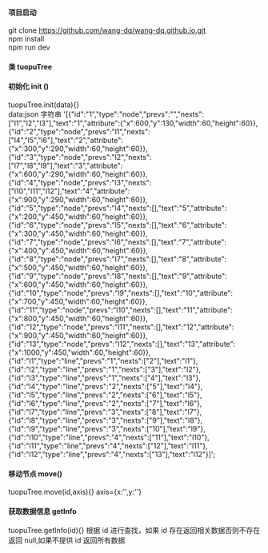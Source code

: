 #### 项目启动

git clone https://github.com/wang-dq/wang-dq.github.io.git</br>
npm install</br>
npm run dev</br>

#### 类 tuopuTree

#### 初始化 init ()

tuopuTree.init(data){}</br>
data:json 字符串
'[{"id":"1","type":"node","prevs":"","nexts":["l1","l2","l3"],"text":"1","attribute":{"x":600,"y":130,"width":60,"height":60}},{"id":"2","type":"node","prevs":"l1","nexts":["l4","l5","l6"],"text":"2","attribute":{"x":300,"y":290,"width":60,"height":60}},{"id":"3","type":"node","prevs":"l2","nexts":["l7","l8","l9"],"text":"3","attribute":{"x":600,"y":290,"width":60,"height":60}},{"id":"4","type":"node","prevs":"l3","nexts":["l10","l11","l12"],"text":"4","attribute":{"x":900,"y":290,"width":60,"height":60}},{"id":"5","type":"node","prevs":"l4","nexts":[],"text":"5","attribute":{"x":200,"y":450,"width":60,"height":60}},{"id":"6","type":"node","prevs":"l5","nexts":[],"text":"6","attribute":{"x":300,"y":450,"width":60,"height":60}},{"id":"7","type":"node","prevs":"l6","nexts":[],"text":"7","attribute":{"x":400,"y":450,"width":60,"height":60}},{"id":"8","type":"node","prevs":"l7","nexts":[],"text":"8","attribute":{"x":500,"y":450,"width":60,"height":60}},{"id":"9","type":"node","prevs":"l8","nexts":[],"text":"9","attribute":{"x":600,"y":450,"width":60,"height":60}},{"id":"10","type":"node","prevs":"l9","nexts":[],"text":"10","attribute":{"x":700,"y":450,"width":60,"height":60}},{"id":"11","type":"node","prevs":"l10","nexts":[],"text":"11","attribute":{"x":800,"y":450,"width":60,"height":60}},{"id":"12","type":"node","prevs":"l11","nexts":[],"text":"12","attribute":{"x":900,"y":450,"width":60,"height":60}},{"id":"13","type":"node","prevs":"l12","nexts":[],"text":"13","attribute":{"x":1000,"y":450,"width":60,"height":60}},{"id":"l1","type":"line","prevs":"1","nexts":["2"],"text":"l1"},{"id":"l2","type":"line","prevs":"1","nexts":["3"],"text":"l2"},{"id":"l3","type":"line","prevs":"1","nexts":["4"],"text":"l3"},{"id":"l4","type":"line","prevs":"2","nexts":["5"],"text":"l4"},{"id":"l5","type":"line","prevs":"2","nexts":["6"],"text":"l5"},{"id":"l6","type":"line","prevs":"2","nexts":["7"],"text":"l6"},{"id":"l7","type":"line","prevs":"3","nexts":["8"],"text":"l7"},{"id":"l8","type":"line","prevs":"3","nexts":["9"],"text":"l8"},{"id":"l9","type":"line","prevs":"3","nexts":["10"],"text":"l9"},{"id":"l10","type":"line","prevs":"4","nexts":["11"],"text":"l10"},{"id":"l11","type":"line","prevs":"4","nexts":["12"],"text":"l11"},{"id":"l12","type":"line","prevs":"4","nexts":["13"],"text":"l12"}]';

#### 移动节点 move()

tuopuTree.move(id,axis){}
axis={x:'',y:''}

#### 获取数据信息 getInfo

tuopuTree.getInfo(id){}
根据 id 进行查找，如果 id 存在返回相关数据否则不存在返回 null,如果不提供 id 返回所有数据
